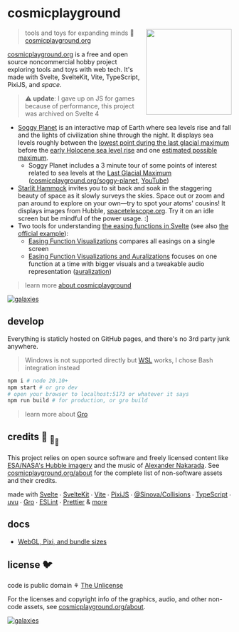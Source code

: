 # cosmicplayground

[<img src="/static/assets/characters/cosmic-kitty.webp" align="right" width="192" height="192">](https://www.cosmicplayground.org)

> tools and toys for expanding minds 🌌
> [cosmicplayground.org](https://www.cosmicplayground.org)

[cosmicplayground.org](https://www.cosmicplayground.org)
is a free and open source noncommercial hobby project exploring
tools and toys with web tech.
It's made with Svelte, SvelteKit, Vite, TypeScript, PixiJS, and _space_.

> **⚠️ update**: I gave up on JS for games because of performance, this project was archived on Svelte 4

- [Soggy Planet](https://www.cosmicplayground.org/soggy-planet) is an interactive map of Earth
  where sea levels rise and fall and the lights of civilization shine through the night.
  It displays sea levels roughly between the
  [lowest point during the last glacial maximum](https://wikipedia.org/wiki/Past_sea_level)
  before the
  [early Holocene sea level rise](https://wikipedia.org/wiki/Early_Holocene_sea_level_rise)
  and one [estimated possible maximum](https://wikipedia.org/wiki/Sea_level_rise).
  - Soggy Planet includes a 3 minute tour of some points of interest related to sea levels
    at the [Last Glacial Maximum](https://wikipedia.org/wiki/Last_Glacial_Maximum)
    ([cosmicplayground.org/soggy-planet](https://www.cosmicplayground.org/soggy-planet),
    [YouTube](https://www.youtube.com/watch?v=akP5J3jfjt4))
- [Starlit Hammock](https://www.cosmicplayground.org/starlit-hammock)
  invites you to sit back and soak in the staggering beauty of space
  as it slowly surveys the skies.
  Space out or zoom and pan around to explore on your own—try to spot your atoms' cousins!
  It displays images from Hubble, [spacetelescope.org](https://www.spacetelescope.org/about/).
  Try it on an idle screen but be mindful of the power usage. :]
- Two tools for understanding
  [the easing functions in Svelte](https://svelte.dev/docs#run-time-svelte-easing)
  (see also [the official example](https://svelte.dev/examples/easing)):
  - [Easing Function Visualizations](https://www.cosmicplayground.org/easings-1)
    compares all easings on a single screen
  - [Easing Function Visualizations and Auralizations](https://www.cosmicplayground.org/easings-2)
    focuses on one function at a time with bigger visuals and a tweakable audio representation
    ([auralization](https://wikipedia.org/wiki/Auralization))

> learn more [about cosmicplayground](https://www.cosmicplayground.org/about)

[![galaxies](/static/assets/space/galaxies-banner.jpg)](/static/assets/space/galaxies.jpg)

## develop

Everything is staticly hosted on GitHub pages,
and there's no 3rd party junk anywhere.

> Windows is not supported directly but
> [WSL](https://docs.microsoft.com/en-us/windows/wsl/about) works, I chose Bash integration instead

```bash
npm i # node 20.10+
npm start # or gro dev
# open your browser to localhost:5173 or whatever it says
npm run build # for production, or gro build
```

> learn more about [Gro](https://github.com/ryanatkn/gro)

## credits :turtle: <sub>:turtle:</sub><sub><sub>:turtle:</sub></sub>

This project relies on open source software and
freely licensed content like [ESA/NASA's Hubble imagery](https://www.spacetelescope.org)
and the music of [Alexander Nakarada](https://www.serpentsoundstudios.com).
See [cosmicplayground.org/about](https://www.cosmicplayground.org/about)
for the complete list of non-software assets and their credits.

made with [Svelte](https://github.com/sveltejs/svelte) ∙
[SvelteKit](https://github.com/sveltejs/kit) ∙
[Vite](https://github.com/vitejs/vite) ∙
[PixiJS](https://github.com/pixijs/pixi.js) ∙
[@Sinova/Collisions](https://github.com/Sinova/Collisions/) ∙
[TypeScript](https://github.com/microsoft/TypeScript) ∙
[uvu](https://github.com/lukeed/uvu) ∙
[Gro](https://github.com/ryanatkn/gro) ∙
[ESLint](https://github.com/eslint/eslint) ∙
[Prettier](https://github.com/prettier/prettier)
& [more](package.json)

## docs

- [WebGL, Pixi, and bundle sizes](/src/docs/pixi.md)

## license 🐦

code is public domain ⚘ [The Unlicense](license)

For the licenses and copyright info of the
graphics, audio, and other non-code assets,
see [cosmicplayground.org/about](https://www.cosmicplayground.org/about).

[![galaxies](/static/assets/space/galaxies-banner.jpg)](/static/assets/space/galaxies.jpg)
